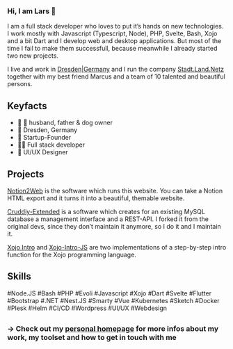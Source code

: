 ### Hi, I am Lars 👋

I am a full stack developer who loves to put it’s hands on new technologies. I work mostly with Javascript (Typescript, Node), PHP, Svelte, Bash, Xojo and a bit Dart and I develop web and desktop applications. But most of the time I fail to make them successfull, because meanwhile I already started two new projects.

I live and work in [Dresden|Germany](https://w3w.co/benutzen.ehrlich.besorgen) and I run the company [Stadt.Land.Netz](https://stadtlandnetz.de) together with my best friend Marcus and a team of 10 talented and beautiful persons.

## Keyfacts
- 🤵  🐩  husband, father & dog owner
- 📍  Dresden, Germany
- 🚀  Startup-Founder
- 🧑‍💻  Full stack developer
- 📐  UI/UX Designer

## Projects
[Notion2Web](https://github.com/VanDerLars/Notion2Web) is the software which runs this website. You can take a Notion HTML export and it turns it into a beautiful, themable website.

[Cruddiy-Extended](https://github.com/VanDerLars/cruddiy-extended) is a software which creates for an existing MySQL database a management interface and a REST-API. I forked it from the original devs, since they don’t maintain it anymore, so I do it and I maintain it.

[Xojo Intro](https://github.com/VanDerLars/xojo-intro) and [Xojo-Intro-JS](https://github.com/VanDerLars/xojo_intro_js) are two implementations of a step-by-step intro function for the Xojo programming language.


## Skills
#Node.JS #Bash #PHP #Evoli #Javascript #Xojo #Dart #Svelte #Flutter
#Bootstrap #.NET #Nest.JS #Smarty #Vue #Kubernetes #Sketch #Docker 
#Plesk #Helm #CI/CD #Wordpress #UI/UX #Webdesign

## 

### → Check out my [personal homepage](https://lehmann.link) for more infos about my work, my toolset and how to get in touch with me
